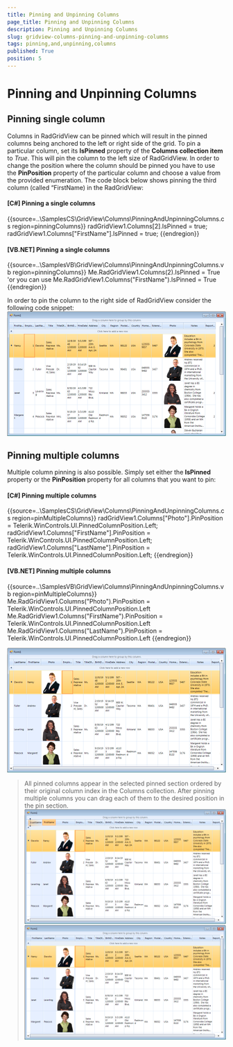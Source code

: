 ```yaml
---
title: Pinning and Unpinning Columns
page_title: Pinning and Unpinning Columns
description: Pinning and Unpinning Columns
slug: gridview-columns-pinning-and-unpinning-columns
tags: pinning,and,unpinning,columns
published: True
position: 5
---
```


# Pinning and Unpinning Columns



## Pinning single column

Columns in RadGridView can be pinned which will result in the pinned columns being anchored to the left or right side of the grid.
    		To pin a particular column, set its __IsPinned__ property of the __Columns collection item__ to
      		*True*. This will pin the column to the left size of RadGridView. In order to change the position where the 
    		column should be pinned you have to use the __PinPosition__ property of the particular column and choose a value
    		from the provided enumeration. The code block below shows pinning the third column (called “FirstName) in the RadGridView:
      	

#### __[C#] Pinning a single columns__

{{source=..\SamplesCS\GridView\Columns\PinningAndUnpinningColumns.cs region=pinningColumns}}
	            radGridView1.Columns[2].IsPinned = true;
	            radGridView1.Columns["FirstName"].IsPinned = true;
	{{endregion}}



#### __[VB.NET] Pinning a single columns__

{{source=..\SamplesVB\GridView\Columns\PinningAndUnpinningColumns.vb region=pinningColumns}}
	        Me.RadGridView1.Columns(2).IsPinned = True
	        'or you can use
	        Me.RadGridView1.Columns("FirstName").IsPinned = True
	{{endregion}}



In order to pin the column to the right side of RadGridView consider the following code snippet:
      	![gridview-columns-pinning-and-unpinning-columns 001](images/gridview-columns-pinning-and-unpinning-columns001.png)

## Pinning multiple columns 

Multiple column pinning is also possible. Simply set either the __IsPinned__ property or the
	  		__PinPosition__ property for all columns that you want to pin:
	  	

#### __[C#] Pinning multiple columns__

{{source=..\SamplesCS\GridView\Columns\PinningAndUnpinningColumns.cs region=pinMultipleColumns}}
	            radGridView1.Columns["Photo"].PinPosition = Telerik.WinControls.UI.PinnedColumnPosition.Left;
	            radGridView1.Columns["FirstName"].PinPosition = Telerik.WinControls.UI.PinnedColumnPosition.Left;
	            radGridView1.Columns["LastName"].PinPosition = Telerik.WinControls.UI.PinnedColumnPosition.Left;
	{{endregion}}



#### __[VB.NET] Pinning multiple columns__

{{source=..\SamplesVB\GridView\Columns\PinningAndUnpinningColumns.vb region=pinMultipleColumns}}
	        Me.RadGridView1.Columns("Photo").PinPosition = Telerik.WinControls.UI.PinnedColumnPosition.Left
	        Me.RadGridView1.Columns("FirstName").PinPosition = Telerik.WinControls.UI.PinnedColumnPosition.Left
	        Me.RadGridView1.Columns("LastName").PinPosition = Telerik.WinControls.UI.PinnedColumnPosition.Left
	{{endregion}}

![gridview-columns-pinning-and-unpinning-columns 002](images/gridview-columns-pinning-and-unpinning-columns002.png)

>All pinned columns appear in the selected pinned section ordered by their original column index in the Columns collection.
				After pinning multiple columns you can drag each of them to the desired position in the pin section.
		  ![gridview-columns-pinning-and-unpinning-columns 003](images/gridview-columns-pinning-and-unpinning-columns003.png)![gridview-columns-pinning-and-unpinning-columns 004](images/gridview-columns-pinning-and-unpinning-columns004.png)
